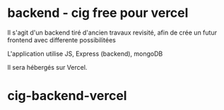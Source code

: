 # backend - cig free pour vercel

Il s'agit d'un backend tiré d'ancien travaux revisité, afin de crée un futur frontend avec differente possibilitées

L'application utilise JS, Express (backend), mongoDB

Il sera hébergés sur Vercel.
# cig-backend-vercel
